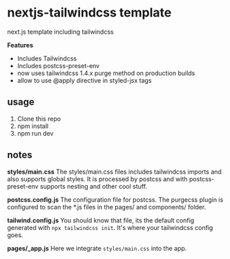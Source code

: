 # nextjs-tailwindcss template

next.js template including tailwindcss

**Features**

- Includes Tailwindcss
- Includes postcss-preset-env
- now uses tailwindcss 1.4.x purge method on production builds
- allow to use @apply directive in styled-jsx tags

## usage

1. Clone this repo
2. npm install
3. npm run dev

## notes

**styles/main.css**
The styles/main.css files includes tailwindcss imports and also supports global styles. It is processed by postcss and with postcss-preset-env supports nesting and other cool stuff.

**postcss.config.js**
The configuration file for postcss. The purgecss plugin is configured to scan the \*.js files in the pages/ and components/ folder.

**tailwind.config.js**
You should know that file, its the default config generated with `npx tailwindcss init`. It's where your tailwindcss config goes.

**pages/\_app.js**
Here we integrate `styles/main.css` into the app.
